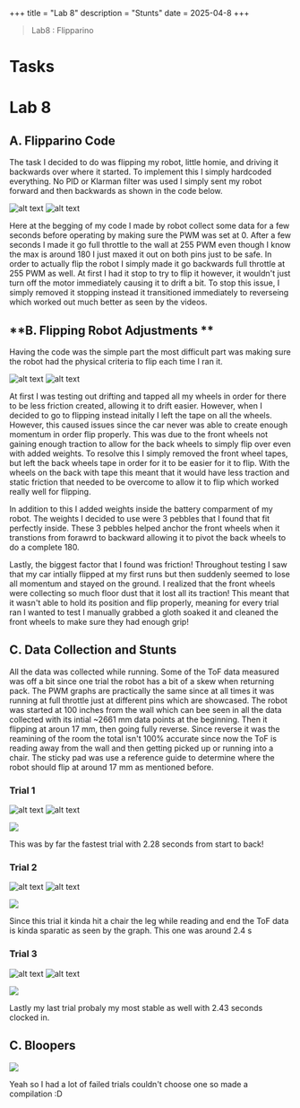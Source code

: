 +++
title = "Lab 8"
description = "Stunts"
date  = 2025-04-8 
+++

> Lab8 : Flipparino 


# Tasks

# Lab 8 

## **A. Flipparino Code**

The task I decided to do was flipping my robot, little homie, and driving it backwards over where it started. To implement this I simply hardcoded everything. No PID or Klarman filter was used I simply sent my robot forward and then backwards as shown in the code below. 

![alt text](Code.png) ![alt text](code2.png)

Here at the begging of my code I made by robot collect some data for a few seconds before operating by making sure the PWM was set at 0. After a few seconds I made it go full throttle to the wall at 255 PWM even though I know the max is around 180 I just maxed it out on both pins just to be safe. In order to actually flip the robot I simply made it go backwards full throttle at 255 PWM as well. At first I had it stop to try to flip it however, it wouldn't just turn off the motor immediately causing it to drift a bit. To stop this issue, I simply removed it stopping instead it transitioned immediately to reverseing which worked out much better as seen by the videos. 


## **B. Flipping Robot Adjustments **

Having the code was the simple part the most difficult part was making sure the robot had the physical criteria to flip each time I ran it. 

![alt text](pebbles.png) ![alt text](tape_wheels.png)

At first I was testing out drifting and tapped all my wheels in order for there to be less friction created, allowing it to drift easier. However, when I decided to go to flipping instead initally I left the tape on all the wheels. However, this caused issues since the car never was able to create enough momentum in order flip properly. This was due to the front wheels not gaining enough traction to allow for the back wheels to simply flip over even with added weights. To resolve this I simply removed the front wheel tapes, but left the back wheels tape in order for it to be easier for it to flip. With the wheels on the back with tape this meant that it would have less traction and static friction that needed to be overcome to allow it to flip which worked really well for flipping. 

In addition to this I added weights inside the battery comparment of my robot. The weights I decided to use were 3 pebbles that I found that fit perfectly inside. These 3 pebbles helped anchor the front wheels when it transtions from forawrd to backward allowing it to pivot the back wheels to do a complete 180. 

Lastly, the biggest factor that I found was friction! Throughout testing I saw that my car intially flipped at my first runs but then suddenly seemed to lose all momentum and stayed on the ground. I realized that the front wheels were collecting so much floor dust that it lost all its traction! This meant that it wasn't able to hold its position and flip properly, meaning for every trial ran I wanted to test I manually grabbed a gloth soaked it and cleaned the front wheels to make sure they had enough grip!

## **C. Data Collection and Stunts**

All the data was collected while running. Some of the ToF data measured was off a bit since one trial the robot has a bit of a skew when returning pack. The PWM graphs are practically the same since at all times it was running at full throttle just at different pins which are showcased. The robot was started at 100 inches from the wall which can bee seen in all the data collected with its intial ~2661 mm data points at the beginning. Then it flipping at aroun 17 mm, then going fully reverse. Since reverse it was the reamining of the room the total isn't 100% accurate since now the ToF is reading away from the wall and then getting picked up or running into a chair. The sticky pad was use a reference guide to determine where the robot should flip at around 17 mm as mentioned before. 

### Trial 1

![alt text](PWM_v1.png) ![alt text](TOF_Video1.png)


[![](https://markdown-videos-api.jorgenkh.no/youtube/_5BFLn3FWwc)](https://youtu.be/_5BFLn3FWwc)

This was by far the fastest trial with 2.28 seconds from start to back!

### Trial 2

![alt text](dist_v2.png) ![alt text](pwm_v2.png)


[![](https://markdown-videos-api.jorgenkh.no/youtube/QW7ilAi2Zio)](https://youtu.be/QW7ilAi2Zio)


Since this trial it kinda hit a chair the leg while reading and end the ToF data is kinda sparatic as seen by the graph. This one was around 2.4 s

### Trial 3

![alt text](v3_dist.png) ![alt text](V3_pwm.png)


[![](https://markdown-videos-api.jorgenkh.no/youtube/q7fE4WizOto)](https://youtu.be/q7fE4WizOto)

Lastly my last trial probaly my most stable as well with 2.43 seconds clocked in. 

## **C. Bloopers**

[![](https://markdown-videos-api.jorgenkh.no/youtube/Ytn8pNPo4xQ)](https://youtu.be/Ytn8pNPo4xQ)


Yeah so I had a lot of failed trials couldn't choose one so made a compilation :D
